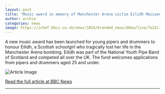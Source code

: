 ```yaml
---
layout: post
title: "Music award in memory of Manchester Arena victim Eilidh MacLeod"
author: archie
categories: news
image: https://ichef.bbci.co.uk/news/1024/branded_news/d0aa/live/7a22c190-8710-11f0-9cf6-cbf3e73ce2b9.jpg
---
```

A new music award has been launched for young pipers and drummers to honour Eilidh, a Scottish schoolgirl who tragically lost her life in the Manchester Arena bombing. Eilidh was part of the National Youth Pipe Band of Scotland and competed all over the UK. The fund welcomes applications from pipers and drummers aged 25 and under.

![Article Image](https://ichef.bbci.co.uk/news/1024/branded_news/d0aa/live/7a22c190-8710-11f0-9cf6-cbf3e73ce2b9.jpg)

[Read the full article at BBC News](https://www.bbc.com/news/articles/cpqvr0z1l4lo?at_medium=RSS&at_campaign=rss)

---
